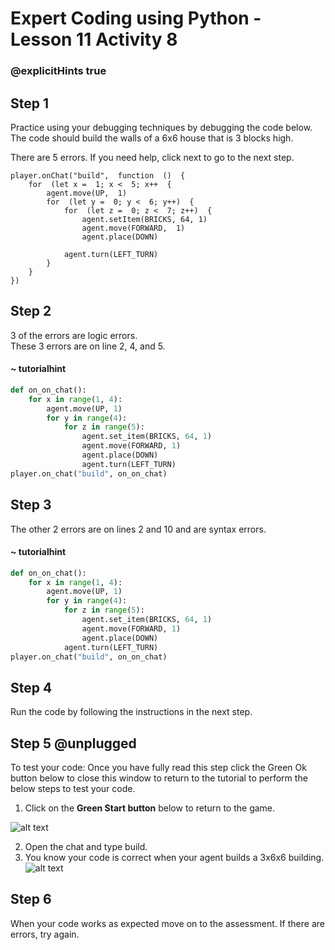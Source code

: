 # Expert Coding using Python - Lesson 11 Activity 8
### @explicitHints true

## Step 1

Practice using your debugging techniques by debugging the code below. The code should build the walls of a 6x6 house that is 3 blocks high. 

There are 5 errors.  If you need help, click next to go to the next step. 

```template
player.onChat("build",  function  ()  {
	for  (let x =  1; x <  5; x++  {
		agent.move(UP,  1)
		for  (let y =  0; y <  6; y++)  {
			for  (let z =  0; z <  7; z++)  {
				agent.setItem(BRICKS, 64, 1)
				agent.move(FORWARD,  1)
				agent.place(DOWN)
			
			agent.turn(LEFT_TURN)
		}
	}
})

```

## Step 2

3 of the errors are logic errors.  
These 3 errors are on line 2, 4, and 5. 

#### ~ tutorialhint
```python 
def on_on_chat():
    for x in range(1, 4):
        agent.move(UP, 1)
        for y in range(4):
            for z in range(5):
                agent.set_item(BRICKS, 64, 1)
                agent.move(FORWARD, 1)
                agent.place(DOWN)
                agent.turn(LEFT_TURN)
player.on_chat("build", on_on_chat)

```

## Step 3

The other 2 errors are on lines 2 and 10 and are syntax errors.  


#### ~ tutorialhint
```python 
def on_on_chat():
    for x in range(1, 4):
        agent.move(UP, 1)
        for y in range(4):
            for z in range(5):
                agent.set_item(BRICKS, 64, 1)
                agent.move(FORWARD, 1)
                agent.place(DOWN)
            agent.turn(LEFT_TURN)
player.on_chat("build", on_on_chat)

```

## Step 4

Run the code by following the instructions in the next step.

## Step 5 @unplugged

To test your code:
Once you have fully read this step click the Green Ok button below to close this window to return to the tutorial to perform the below steps to test your code.

1. Click on the **Green Start button** below to return to the game.

  

![alt text](https://expertjs.codingcredentials.com/Lesson1/1.1/1.JPG?raw=true  "Start")

2. Open the chat and type build.
3. You know your code is correct when your agent builds a 3x6x6 building. 
![alt text](https://expertjs.codingcredentials.com/Lesson11/11.1/11.2.2.png?raw=true  "code")

## Step 6

When your code works as expected move on to the assessment.
If there are errors, try again. 
